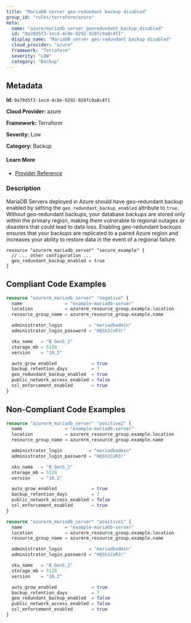 ```yaml
---
title: "MariaDB server geo-redundant backup disabled"
group_id: "rules/terraform/azure"
meta:
  name: "azure/mariadb_server_georedundant_backup_disabled"
  id: "0a70d5f3-1ecd-4c8e-9292-928fc9a8c4f1"
  display_name: "MariaDB server geo-redundant backup disabled"
  cloud_provider: "azure"
  framework: "Terraform"
  severity: "LOW"
  category: "Backup"
---
```

## Metadata

**Id:** `0a70d5f3-1ecd-4c8e-9292-928fc9a8c4f1`

**Cloud Provider:** azure

**Framework:** Terraform

**Severity:** Low

**Category:** Backup

#### Learn More

 - [Provider Reference](https://registry.terraform.io/providers/hashicorp/azurerm/3.6.0/docs/resources/mariadb_server#geo_redundant_backup_enabled-3)

### Description

 MariaDB Servers deployed in Azure should have geo-redundant backup enabled by setting the `geo_redundant_backup_enabled` attribute to `true`. Without geo-redundant backups, your database backups are stored only within the primary region, making them vulnerable to regional outages or disasters that could lead to data loss. Enabling geo-redundant backups ensures that your backups are replicated to a paired Azure region and increases your ability to restore data in the event of a regional failure.

```hcl
resource "azurerm_mariadb_server" "secure_example" {
  // ... other configuration ...
  geo_redundant_backup_enabled = true
}
```


## Compliant Code Examples
```terraform
resource "azurerm_mariadb_server" "negative" {
  name                = "example-mariadb-server"
  location            = azurerm_resource_group.example.location
  resource_group_name = azurerm_resource_group.example.name

  administrator_login          = "mariadbadmin"
  administrator_login_password = "H@Sh1CoR3!"

  sku_name   = "B_Gen5_2"
  storage_mb = 5120
  version    = "10.2"

  auto_grow_enabled             = true
  backup_retention_days         = 7
  geo_redundant_backup_enabled  = true
  public_network_access_enabled = false
  ssl_enforcement_enabled       = true
}

```
## Non-Compliant Code Examples
```terraform
resource "azurerm_mariadb_server" "positive2" {
  name                = "example-mariadb-server"
  location            = azurerm_resource_group.example.location
  resource_group_name = azurerm_resource_group.example.name

  administrator_login          = "mariadbadmin"
  administrator_login_password = "H@Sh1CoR3!"

  sku_name   = "B_Gen5_2"
  storage_mb = 5120
  version    = "10.2"

  auto_grow_enabled             = true
  backup_retention_days         = 7
  public_network_access_enabled = false
  ssl_enforcement_enabled       = true
}

```

```terraform
resource "azurerm_mariadb_server" "positive1" {
  name                = "example-mariadb-server"
  location            = azurerm_resource_group.example.location
  resource_group_name = azurerm_resource_group.example.name

  administrator_login          = "mariadbadmin"
  administrator_login_password = "H@Sh1CoR3!"

  sku_name   = "B_Gen5_2"
  storage_mb = 5120
  version    = "10.2"

  auto_grow_enabled             = true
  backup_retention_days         = 7
  geo_redundant_backup_enabled  = false
  public_network_access_enabled = false
  ssl_enforcement_enabled       = true
}

```